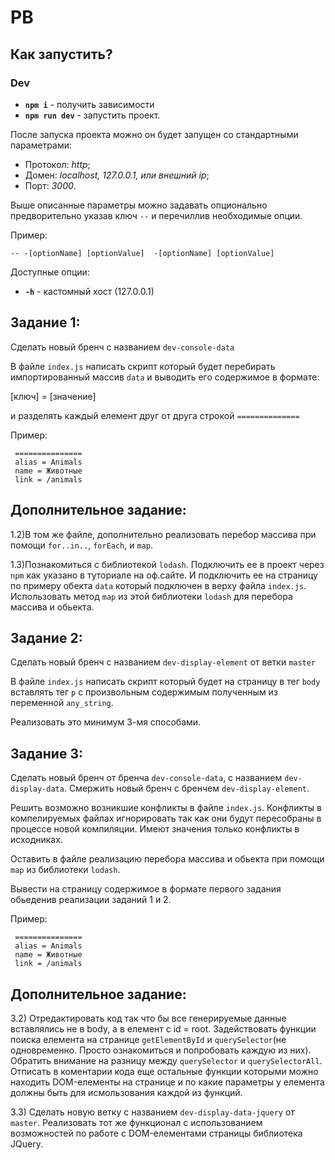 # PB #

## Как запустить?

### Dev
* **`npm i`** - получить зависимости
* **`npm run dev`** - запустить проект.

После запуска проекта можно он будет запущен со стандартными параметрами: 

* Протокол: *http*;
* Домен: *localhost, 127.0.0.1, или внешний ip*;
* Порт: *3000*.

Выше описанные параметры можно задавать опционально предворительно указав ключ `--` и перечиллив необходимые опции.

Пример:

`-- -[optionName] [optionValue]  -[optionName] [optionValue]`

Доступные опции:

* **`-h`** - кастомный хост (127.0.0.1)


## Задание 1:

Сделать новый бренч с названием `dev-console-data`

В файле `index.js` написать скрипт который будет перебирать импортированный массив `data` и выводить его содержимое в формате:

[ключ] = [значение]

и разделять каждый елемент друг от друга строкой `==============`

Пример:

```
 ===============
 alias = Animals
 name = Животные
 link = /animals
```

## Дополнительное задание:

1.2)В том же файле, дополнительно реализовать перебор массива при помощи `for..in..`, `forEach`, и `map`.

1.3)Познакомиться с библиотекой `lodash`. Подключить ее в проект через `npm` как указано в туториале на оф.сайте. И подключить ее на страницу по примеру обекта `data` который подключен в верху файла `index.js`. Использовать метод `map` из этой библиотеки `lodash` для перебора массива и обьекта.


## Задание 2:

Сделать новый бренч с названием `dev-display-element` от ветки `master`

В файле `index.js` написать скрипт который будет на страницу в тег `body` вставлять тег `p` с произвольным содержимым полученным из переменной `any_string`.

Реализовать это минимум 3-мя способами.

## Задание 3:

Сделать новый бренч от бренча `dev-console-data`, c названием `dev-display-data`. Смержить новый бренч с бренчем `dev-display-element`.

Решить возможно возникшие конфликты в файле `index.js`. Конфликты в компелируемых файлах игнорировать так как они будут пересобраны в процессе новой компиляции. Имеют значения только конфликты в исходниках.

Оставить в файле реализацию перебора массива и обьекта при помощи `map` из библиотеки `lodash`.

Вывести на страницу содержимое в формате первого задания обьеденив реализации заданий 1 и 2.

Пример:

```
 ===============
 alias = Animals
 name = Животные
 link = /animals
```

## Дополнительное задание:

3.2) Отредактировать код так что бы все генерируемые данные вставлялись не в body, а в елемент с id = root. Задействовать функции поиска елемента на странице `getElementById` и `querySelector`(не одновременно. Просто ознакомиться и попробовать каждую из них). Обратить внимание на разницу между `querySelector` и `querySelectorAll`. Отписать в коментарии кода еще остальные функции которыми можно находить DOM-елементы на странице и по какие параметры у елемента должны быть для исмользования каждой из функций.

3.3) Сделать новую ветку с названием `dev-display-data-jquery` от `master`. Реализовать тот же функционал с использованием возможностей по работе с DOM-елементами страницы библиотека JQuery.
